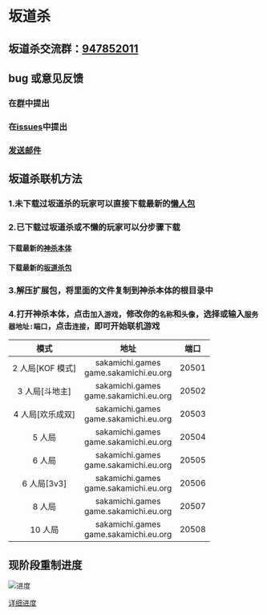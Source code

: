 # 坂道杀

## 坂道杀交流群：[947852011](https://qm.qq.com/cgi-bin/qm/qr?k=kGs_k8Fe1C8GwfCR64IYa0c2VfBvsBXz&jump_from=webapi '点击加群')

## bug 或意见反馈

### 在[群](https://qm.qq.com/cgi-bin/qm/qr?k=kGs_k8Fe1C8GwfCR64IYa0c2VfBvsBXz&jump_from=webapi '点击加群')中提出

### 在[issues](https://github.com/Cassimolar/sakamichi/issues)中提出

### <a href="mailto:Cassimolar@sakamichi.games;peitonglong@gmail.com?CC=florrie@rakushouda.top&subject=坂道杀反馈&body=敬启者："><p>发送邮件<p></a>

## 坂道杀联机方法

### 1.未下载过坂道杀的玩家可以直接下载最新的[懒人包](https://github.com/Cassimolar/sakamichi/releases)

### 2.已下载过坂道杀或不懒的玩家可以分步骤下载

#### 下载最新的[神杀本体](https://github.com/Cassimolar/sakamichi/releases)

#### 下载最新的[坂道杀包](https://github.com/Cassimolar/sakamichi/releases)


### 3.解压扩展包，将里面的文件复制到神杀本体的根目录中

### 4.打开神杀本体，点击`加入游戏`，修改你的`名称`和`头像`，选择或输入`服务器地址:端口`，点击`连接`，即可开始联机游戏

|       模式       |                   地址                    |  端口  |
| :-------------: | :--------------------------------------: | :---: |
| 2 人局[KOF 模式]  | sakamichi.games<br>game.sakamichi.eu.org | 20501 |
|  3 人局[斗地主]   | sakamichi.games<br>game.sakamichi.eu.org | 20502 |
|  4 人局[欢乐成双]  | sakamichi.games<br>game.sakamichi.eu.org | 20503 |
|      5 人局      | sakamichi.games<br>game.sakamichi.eu.org | 20504 |
|      6 人局      | sakamichi.games<br>game.sakamichi.eu.org | 20505 |
|   6 人局[3v3]    | sakamichi.games<br>game.sakamichi.eu.org | 20506 |
|      8 人局      | sakamichi.games<br>game.sakamichi.eu.org | 20507 |
|     10 人局      | sakamichi.games<br>game.sakamichi.eu.org | 20508 |

## 现阶段重制进度

![进度](https://cdn.jsdelivr.net/gh/Cassimolar/sakamichi@pic/图床/进度.png)

<!-- <style>
.container {
  width: 100%;
  height: 40px;
  background-color: #DDDDDD;
}
.skills {
  text-align: right;
  /* padding-right: 20px; */
  line-height: 40px;
  color: white;
}
.Nogizaka {width: 91.2%; background-color: #7D2982;}
.Keyakizaka {width: 100%; background-color: #5EB054;}
.HiraganaKeyakizaka46 {width: 0%; background-color: #5EB054;}
.Yoshimotozaka46 {width: 0%; background-color: #E84709;}
.Hinatazaka46 {width: 0%; background-color: #7CC7E8;}
.Sakurazaka {width: 92.3%; background-color: #F19DB5;}
.SakamichiKenshusei {width: 80%; background-color: #738B95;}
.AutisticGroup {width: 0%; background-color: #8A807A;}
.STU48 {width: 0%; background-color: #CCEBFF;}
.EqualLove {width: 0%; background-color: #EA6C81;}
.NotEqualMe {width: 0%; background-color: #79CCBD;}
.NearlyEqualJoy {width: 0%; background-color: #FFDF6A;}
.Zambi {width: 0%; background-color: #412BB6;}
</style>

<p>乃木坂46</p>
<div class="container">
  <div class="skills Nogizaka">83/91</div>
</div>
<br/> -->

<!-- <p>欅坂46</p>
<div class="container">
  <div class="skills Keyakizaka">38/38</div>
</div>
<br/>

<p>けやき坂46</p>
<div class="container">
  <div class="skills HiraganaKeyakizaka46"></div>
</div>
<br/>

<p>吉本坂46</p>
<div class="container">
  <div class="skills Yoshimotozaka46"></div>
</div>
<br/>

<p>日向坂46</p>
<div class="container">
  <div class="skills Hinatazaka46"></div>
</div>
<br/>

<p>櫻坂46</p>
<div class="container">
  <div class="skills Sakurazaka">24/26</div>
</div>
<br/>

<p>坂道研修生</p>
<div class="container">
  <div class="skills SakamichiKenshusei">12/15</div>
</div>
<br/>

<p>自闭群</p>
<div class="container">
  <div class="skills AutisticGroup"></div>
</div>
<br/>

<p>STU48</p>
<div class="container">
  <div class="skills STU48"></div>
</div>
<br/>

<p>＝LOVE</p>
<div class="container">
  <div class="skills EqualLove"></div>
</div>
<br/>

<p>≠ME</p>
<div class="container">
  <div class="skills NotEqualMe"></div>
</div>
<br/>

<p>≒JOY</p>
<div class="container">
  <div class="skills NearlyEqualJoy"></div>
</div>
<br/>

<p>ザンビ</p>
<div class="container">
  <div class="skills Zambi"></div>
</div>
<br/> -->

[详细进度](https://github.com/Cassimolar/sakamichi/tree/img/README.md)
